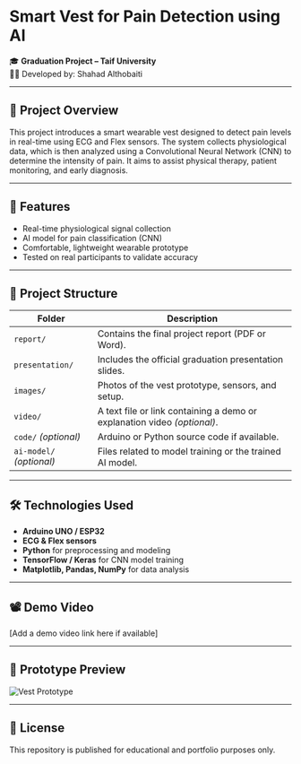 # Smart Vest for Pain Detection using AI

🎓 **Graduation Project – Taif University**  
👩‍💻 Developed by: Shahad Althobaiti

---

## 📌 Project Overview
This project introduces a smart wearable vest designed to detect pain levels in real-time using ECG and Flex sensors. The system collects physiological data, which is then analyzed using a Convolutional Neural Network (CNN) to determine the intensity of pain. It aims to assist physical therapy, patient monitoring, and early diagnosis.

---

## 🧠 Features
- Real-time physiological signal collection
- AI model for pain classification (CNN)
- Comfortable, lightweight wearable prototype
- Tested on real participants to validate accuracy

---

## 📂 Project Structure

| Folder | Description |
|--------|-------------|
| `report/` | Contains the final project report (PDF or Word). |
| `presentation/` | Includes the official graduation presentation slides. |
| `images/` | Photos of the vest prototype, sensors, and setup. |
| `video/` | A text file or link containing a demo or explanation video *(optional)*. |
| `code/` *(optional)* | Arduino or Python source code if available. |
| `ai-model/` *(optional)* | Files related to model training or the trained AI model. |

---

## 🛠️ Technologies Used
- **Arduino UNO / ESP32**
- **ECG & Flex sensors**
- **Python** for preprocessing and modeling
- **TensorFlow / Keras** for CNN model training
- **Matplotlib, Pandas, NumPy** for data analysis

---

## 📽️ Demo Video
[Add a demo video link here if available]

---

## 📸 Prototype Preview
![Vest Prototype](images/vest-prototype.jpg)

---

## 📜 License
This repository is published for educational and portfolio purposes only.

